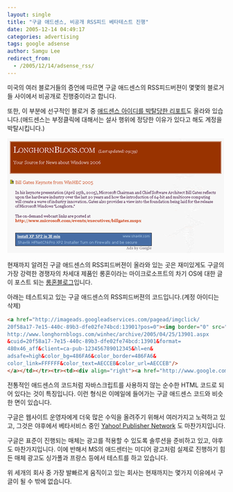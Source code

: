 ```yaml
---
layout: single
title: "구글 애드센스, 비공개 RSS피드 베타테스트 진행"
date: 2005-12-14 04:49:17
categories: advertising
tags: google adsense
author: Samgu Lee
redirect_from:
  - /2005/12/14/adsense_rss/
---
```


미국의 여러 블로거들의 증언에 따르면 구글 애드센스의 RSS피드버젼이 몇몇의 블로거들 사이에서 비공개로 진행중이라고 합니다.

또한, 이 부분에 선구적인 블로거 중 [애드센스 아이디를 박탈당한 리포트](http://www.pentdego.com/2004/10/17.asp#a441)도 올라와 있습니다.(애드센스는 부정클릭에 대해서는 설사 행위에 정당한 이유가 있다고 해도 계정을 박탈시킵니다.)

![애드센스 미리보기](/assets/adsense.gif)

현재까지 알려진 구글 애드센스의 RSS피드버젼이 올라와 있는 곳은 재미있게도 구글의 가장 강력한 경쟁자의 차세대 제품인 롱혼이라는 마이크로소프트의 차기 OS에 대한 글이 포스트 되는 [롱혼블로그](http://www.longhornblogs.com/)입니다.

아래는 테스트되고 있는 구글 애드센스의 RSS피드버젼의 코드입니다.(계정 아이디는 삭제)

```html
<a href="http://imageads.googleadservices.com/pagead/imgclick/
20f58a17-7e15-440c-89b3-dfe02fe74bcd:13901?pos=0"><img border="0" src="http://imageads.googleadservices.com/pagead/ads?output=png&url=
http://www.longhornblogs.com/winhec/archive/2005/04/25/13901.aspx
&cuid=20f58a17-7e15-440c-89b3-dfe02fe74bcd:13901&format=
480x46_aff&client=ca-pub-123456789012345&hl=en&
adsafe=high&color_bg=486FA6&color_border=486FA6&
color_link=FFFFFF&color_text=AECCEB&color_url=AECCEB"/>
</a></td></tr><tr><td><div align="right"><a href="http://www.google.com/ads_by_google.html" style="font-size: 9pt; color: #999999;">Ads by Google</a></div></td></tr></table>
```

전통적인 애드센스의 코드처럼 자바스크립트를 사용하지 않는 순수한 HTML 코드로 되어 있다는 것이 특징입니다. 이런 형식은 이메일에 들어가는 구글 애드센스 코드와 비슷한 면이 있습니다.

구글은 웹사이트 운영자에게 더욱 많은 수익을 올려주기 위해서 여러가지고 노력하고 있고, 그것은 야후에서 베타서비스 중인 [Yahoo! Publisher Network](http://publisher.yahoo.com/) 도 마찬가지입니다.

구글은 표준이 진행되는 매체는 광고를 적용할 수 있도록 솔루션을 준비하고 있고, 야후도 마찬가지입니다. 이에 반해서 MS의 애드센터는 미디어 광고처럼 실제로 진행하기 힘든 매체 광고도 싱가폴과 프랑스 등에서 테스트를 하고 있습니다.

위 세개의 회사 중 가장 발빠르게 움직이고 있는 회사는 현재까지는 몇가지 이유에서 구글이 될 수 밖에 없습니다.
